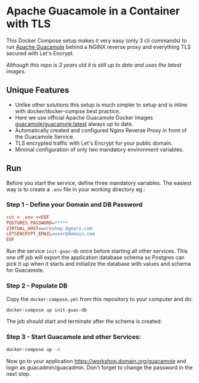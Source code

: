 # Apache Guacamole in a Container with TLS

This Docker Compose setup makes it very easy (only 3 cli commands) to run [Apache Guacamole](https://guacamole.incubator.apache.org/) behind a NGINX reverse proxy and everything TLS secured with Let's Encrypt.

*Although this repo is 3 years old it is still up to date and uses the latest images.*

## Unique Features

* Unlike other solutions this setup is much simpler to setup and is inline with docker/docker-compse best practice.
* Here we use official Apache Guacamole Docker Images [guacamole/guacamole:latest](https://hub.docker.com/r/guacamole/) always up to date.
* Automatically created and configured Nginx Reverse Proxy in front of the Guacamole Service.
* TLS encrypted traffic with Let's Encrypt for your public domain.
* Minimal configuration of only *two* mandatory environment variables.

## Run

Before you start the service, define three mandatory variables.
The easiest way is to create a `.env` file in your working directory eg.:

### Step 1 - Define your Domain and DB Password

```ini
cut > .env <<EOF
POSTGRES_PASSWORD=*****
VIRTUAL_HOST=workshop.8gears.com
LETSENCRYPT_EMAIL=user@domain.com
EOF
```

Run the service `init-guac-db` once before starting all other services. This one off job will export the application database schema so Postgres can pick it up when it starts and initialize the database with values and schema for Guacamole.

### Step 2 - Populate DB

Copy the `docker-compose.yml` from this repository to your computer and do:

```sh
docker-compose up init-guac-db
```
The job should start and terminate after the schema is created:


### Step 3 - Start Guacamole and other Services:

```sh
docker-compose up -d
```

Now go to your application https://workshop.domain.org/guacamole and login as guacadmin/guacadmin. 
Don't forget to change the password in the next step.
